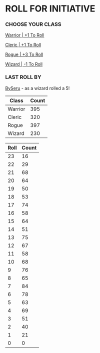 # ROLL FOR INITIATIVE
### CHOOSE YOUR CLASS

[Warrior | +1 To Roll](https://github.com/benjaminsampica/benjaminsampica/issues/new?title=roll%7Cwarrior&body=Just+click+%27Submit+new+issue%27.)

[Cleric | +1 To Roll](https://github.com/benjaminsampica/benjaminsampica/issues/new?title=roll%7Ccleric&body=Just+click+%27Submit+new+issue%27.)

[Rogue | +3 To Roll](https://github.com/benjaminsampica/benjaminsampica/issues/new?title=roll%7Crogue&body=Just+click+%27Submit+new+issue%27.)

[Wizard | -1 To Roll](https://github.com/benjaminsampica/benjaminsampica/issues/new?title=roll%7Cwizard&body=Just+click+%27Submit+new+issue%27.)
### LAST ROLL BY
[BySeru](https://www.github.com/BySeru) - as a wizard rolled a 5!

|Class|Count|
|-|-|
|Warrior|395|
|Cleric|320|
|Rogue|397|
|Wizard|230|

|Roll|Count|
|-|-|
|23|16
|22|29
|21|68
|20|64
|19|50
|18|53
|17|74
|16|58
|15|64
|14|51
|13|75
|12|67
|11|58
|10|68
|9|76
|8|65
|7|84
|6|78
|5|63
|4|69
|3|51
|2|40
|1|21
|0|0
